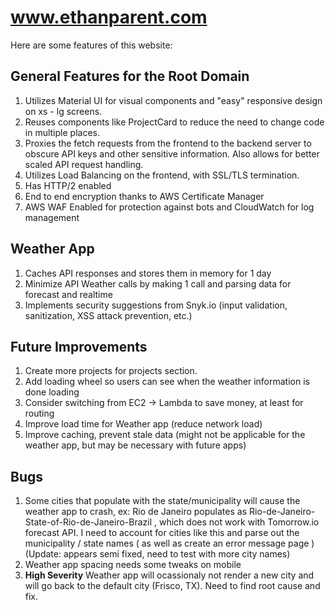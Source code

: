 # www.ethanparent.com

Here are some features of this website:

## General Features for the Root Domain

1. Utilizes Material UI for visual components and "easy" responsive design on xs - lg screens.
2. Reuses components like ProjectCard to reduce the need to change code in multiple places.
3. Proxies the fetch requests from the frontend to the backend server to obscure API keys and other sensitive information. Also allows for better scaled API request handling.
4. Utilizes Load Balancing on the frontend, with SSL/TLS termination. 
5. Has HTTP/2 enabled
6. End to end encryption thanks to AWS Certificate Manager
7. AWS WAF Enabled for protection against bots and CloudWatch for log management 

## Weather App

1. Caches API responses and stores them in memory for 1 day
2. Minimize API Weather calls by making 1 call and parsing data for forecast and realtime
3. Implements security suggestions from Snyk.io (input validation, sanitization, XSS attack prevention, etc.)

## Future Improvements

1. Create more projects for projects section. 
2. Add loading wheel so users can see when the weather information is done loading
3. Consider switching from EC2 -> Lambda to save money, at least for routing
4. Improve load time for Weather app (reduce network load)
5. Improve caching, prevent stale data (might not be applicable for the weather app, but may be necessary with future apps)

## Bugs

1. Some cities that populate with the state/municipality will cause the weather app to crash, ex: Rio de Janeiro populates as Rio-de-Janeiro-State-of-Rio-de-Janeiro-Brazil , which does not work with Tomorrow.io forecast API. I need to account for cities like this and parse out the municipality / state names ( as well as create an error message page ) (Update: appears semi fixed, need to test with more city names)
2. Weather app spacing needs some tweaks on mobile
3. ****High Severity**** Weather app will ocassionaly not render a new city and will go back to the default city (Frisco, TX). Need to find root cause and fix. 




